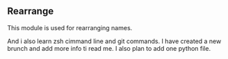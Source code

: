 Rearrange
--------
This module is used for rearranging names.

And i also learn zsh cimmand line and git commands.
I have created a new brunch and add more info ti read me.
I also plan to add one python file.


